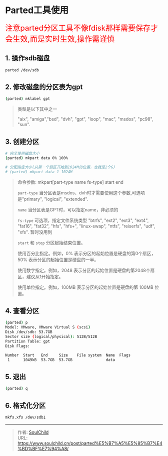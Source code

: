 # Parted工具使用


<!--more-->

<font color=red size="5">注意parted分区工具不像fdisk那样需要保存才会生效,而是实时生效,操作需谨慎</font>

## 1. 操作sdb磁盘
```bash
parted /dev/sdb
```

## 2. 修改磁盘的分区表为gpt
```bash
(parted) mklabel gpt
```
> 类型是以下其中之一
> 
> "aix", "amiga","bsd", "dvh", "gpt", "loop", "mac", "msdos", "pc98", "sun".

## 3. 创建分区
```bash
# 完全使用磁盘大小
(parted) mkpart data 0% 100%

# 分配指定大小(从第一个扇区开始到1024M的位置，也就是1个G)
# (parted) mkpart data 1 1024M

```
> 命令参数: mkpart[part-type name fs-type] start end
> 
> `part-type` 当分区表是msdos、dvh时才需要使用这个参数,可选项是"primary", "logical", "extended".
> 
> `name` 当分区表是GPT时，可以指定name，非必须的
> 
> `fs-type` 可选项，指定文件系统类型 "btrfs", "ext2", "ext3", "ext4", "fat16", "fat32", "hfs", "hfs+", "linux-swap", "ntfs", "reiserfs", "udf", "xfs". 暂时没用到
>
> `start` 和 `stop` 分区起始结束位置。
> 
> 使用百分比指定。例如，0% 表示分区的起始位置是硬盘的第0个扇区，50% 表示分区的起始位置是硬盘的一半。
> 
> 使用数字指定。例如，2048 表示分区的起始位置是硬盘的第2048个扇区，建议从1开始指定。
> 
> 使用单位指定。例如，100MB 表示分区的起始位置是硬盘的第 100MB 位置。


## 4. 查看分区
```bash
(parted) p                                                                
Model: VMware, VMware Virtual S (scsi)
Disk /dev/sdb: 53.7GB
Sector size (logical/physical): 512B/512B
Partition Table: gpt
Disk Flags: 

Number  Start   End     Size    File system  Name  Flags
 1      1049kB  53.7GB  53.7GB               data
```

## 5. 退出
```bash
(parted) q
```

## 6. 格式化分区
```bash
mkfs.xfs /dev/sdb1 
```

---

> 作者: [SoulChild](https://www.soulchild.cn)  
> URL: https://www.soulchild.cn/post/parted%E5%B7%A5%E5%85%B7%E4%BD%BF%E7%94%A8/  

